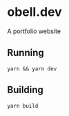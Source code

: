 # obell.dev

A portfolio website

## Running

```
yarn && yarn dev
```

## Building

```
yarn build
```
